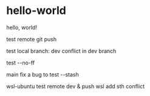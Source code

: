 # hello-world

hello, world!

test remote git push

test local branch: dev conflict in dev branch

test --no-ff

main fix a bug to test --stash

wsl-ubuntu test remote dev & push wsl add sth conflict 

